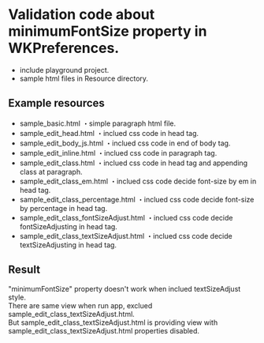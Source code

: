 # Validation code about minimumFontSize property in WKPreferences.

- include playground project.
- sample html files in Resource directory.

## Example resources
- sample_basic.html
    ・simple paragraph html file.
- sample_edit_head.html
    ・inclued css code in head tag.
- sample_edit_body_js.html
    ・inclued css code in end of body tag.
- sample_edit_inline.html
    ・inclued css code in paragraph tag.
- sample_edit_class.html
    ・inclued css code in head tag and appending class at paragraph.
- sample_edit_class_em.html
    ・inclued css code decide font-size by em in head tag.
- sample_edit_class_percentage.html
    ・inclued css code decide font-size by percentage in head tag.
- sample_edit_class_fontSizeAdjust.html
    ・inclued css code decide fontSizeAdjusting in head tag.
- sample_edit_class_textSizeAdjust.html
    ・inclued css code decide textSizeAdjusting in head tag.

## Result

"minimumFontSize" property doesn't work when inclued textSizeAdjust style.   
There are same view when run app, exclued sample_edit_class_textSizeAdjust.html.   
But sample_edit_class_textSizeAdjust.html is providing view with sample_edit_class_textSizeAdjust.html properties disabled.
